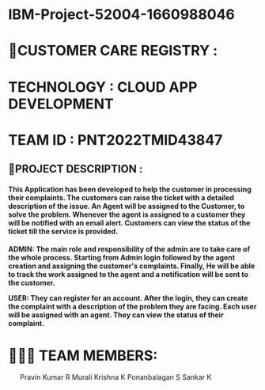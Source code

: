 # IBM-Project-52004-1660988046

<h1>🛃CUSTOMER CARE REGISTRY :</h1>
<h1>TECHNOLOGY : CLOUD APP DEVELOPMENT</h1>
<h1>TEAM ID : PNT2022TMID43847</h1> 

<h2>📒PROJECT DESCRIPTION :</h2>
<h4>This Application has been developed to help the customer in processing their complaints. The customers can raise the ticket with a detailed description of the issue. An Agent will be assigned to the Customer, to solve the problem. Whenever the agent is assigned to a customer they will be notified with an email alert. Customers can view the status of the ticket till the service is provided.
<h4>
ADMIN: The main role and responsibility of the admin are to take care of the whole process. Starting from Admin login followed by the agent creation and assigning the customer's complaints. Finally, He will be able to track the work assigned to the agent and a notification will be sent to the customer.

USER: They can register for an account. After the login, they can create the complaint with a description of the problem they are facing. Each user will be assigned with an agent. They can view the status of their complaint.
  
  <h1>🧑🏻‍🦰 TEAM MEMBERS:</h1>
  <ol> Pravin Kumar R
       Murali Krishna K
       Ponanbalagan S
       Sankar K
